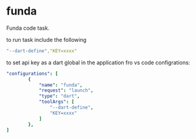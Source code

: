 # funda

Funda code task.

to run task include the following

```yaml
"--dart-define","KEY=xxxx"
```

to set api key as a dart global in the application
fro vs code configrations:

```yaml
"configurations": [
        {
            "name": "funda",
            "request": "launch",
            "type": "dart",
            "toolArgs": [
                "--dart-define",
                "KEY=xxxx"
            ]
        },
]
```

